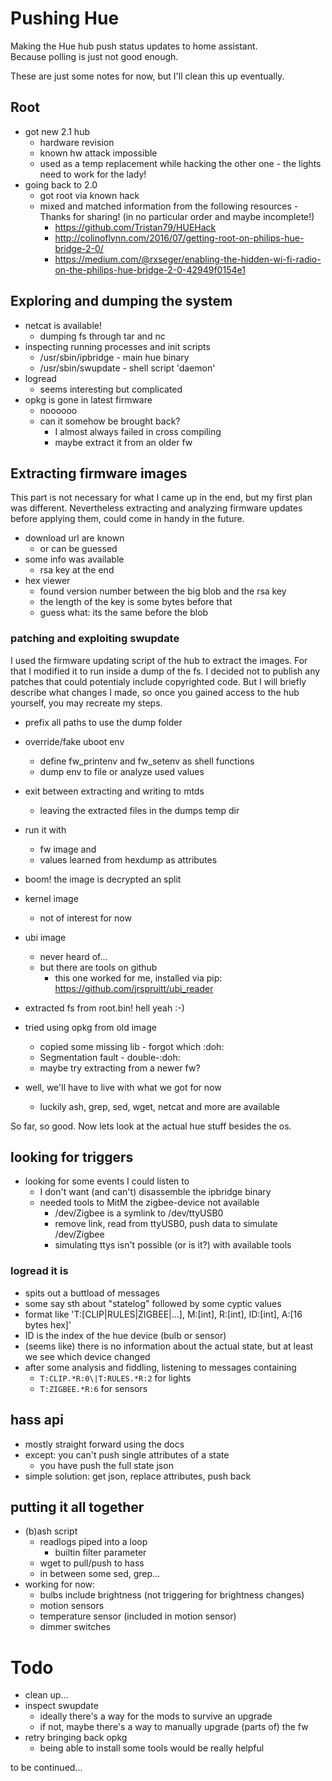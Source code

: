 Pushing Hue
===========

Making the Hue hub push status updates to home assistant.  
Because polling is just not good enough.


These are just some notes for now, but I'll clean this up eventually.

## Root

- got new 2.1 hub
  - hardware revision
  - known hw attack impossible
  - used as a temp replacement while hacking the other one - the lights need to work for the lady!
- going back to 2.0
  - got root via known hack
  - mixed and matched information from the following resources - Thanks for sharing!
	(in no particular order and maybe incomplete!)
	- https://github.com/Tristan79/HUEHack
	- http://colinoflynn.com/2016/07/getting-root-on-philips-hue-bridge-2-0/ 
	- https://medium.com/@rxseger/enabling-the-hidden-wi-fi-radio-on-the-philips-hue-bridge-2-0-42949f0154e1

## Exploring and dumping the system

- netcat is available!
  - dumping fs through tar and nc
- inspecting running processes and init scripts
  - /usr/sbin/ipbridge - main hue binary
  - /usr/sbin/swupdate - shell script 'daemon'
- logread
  - seems interesting but complicated
- opkg is gone in latest firmware
  - noooooo
  - can it somehow be brought back?
    - I almost always failed in cross compiling
    - maybe extract it from an older fw

## Extracting firmware images

This part is not necessary for what I came up in the end, but my first plan was different.
Nevertheless extracting and analyzing firmware updates before applying them, could come
in handy in the future.

- download url are known 
  - or can be guessed
- some info was available
  - rsa key at the end
- hex viewer
  - found version number between the
    big blob and the rsa key
  - the length of the key is some bytes before that
  - guess what: its the same before the blob

### patching and exploiting swupdate

I used the firmware updating script of the hub to extract the images.
For that I modified it to run inside a dump of the fs.
I decided not to publish any patches that could potentialy include
copyrighted code. But I will briefly describe what changes I made, so once
you gained access to the hub yourself, you may recreate my steps.

- prefix all paths to use the dump folder
- override/fake uboot env
  - define fw_printenv and fw_setenv as shell functions
  - dump env to file or analyze used values
- exit between extracting and writing to mtds
  - leaving the extracted files in the dumps temp dir

- run it with
  - fw image and
  - values learned from hexdump as attributes
- boom! the image is decrypted an split
- kernel image
  - not of interest for now
- ubi image
  - never heard of...
  - but there are tools on github
    - this one worked for me, installed via pip: https://github.com/jrspruitt/ubi_reader
- extracted fs from root.bin! hell yeah :-)

- tried using opkg from old image
  - copied some missing lib - forgot which :doh:
  - Segmentation fault - double-:doh:
  - maybe try extracting from a newer fw?
- well, we'll have to live with what we got for now
  - luckily ash, grep, sed, wget, netcat and more are available


So far, so good. Now lets look at the actual hue stuff besides the os.

## looking for triggers

- looking for some events I could listen to
  - I don't want (and can't) disassemble the ipbridge binary
  - needed tools to MitM the zigbee-device not available
    - /dev/Zigbee is a symlink to /dev/ttyUSB0
    - remove link, read from ttyUSB0, push data to simulate /dev/Zigbee
    - simulating ttys isn't possible (or is it?) with available tools

### logread it is

- spits out a buttload of messages
- some say sth about "statelog" followed by some cyptic values
- format like 'T:[CLIP|RULES|ZIGBEE|...], M:[int], R:[int], ID:[int], A:[16 bytes hex]'
- ID is the index of the hue device (bulb or sensor)
- (seems like) there is no information about the actual state,
  but at least we see which device changed
- after some analysis and fiddling, listening to messages containing
  - `T:CLIP.*R:0\|T:RULES.*R:2` for lights
  - `T:ZIGBEE.*R:6` for sensors

## hass api

- mostly straight forward using the docs
- except: you can't push single attributes of a state
  - you have push the full state json
- simple solution: get json, replace attributes, push back

## putting it all together

- (b)ash script
  - readlogs piped into a loop
    - builtin filter parameter
  - wget to pull/push to hass
  - in between some sed, grep...
- working for now:
  - bulbs include brightness (not triggering for brightness changes)
  - motion sensors
  - temperature sensor (included in motion sensor)
  - dimmer switches


# Todo

- clean up...
- inspect swupdate
	- ideally there's a way for the mods to survive an upgrade
	- if not, maybe there's a way to manually upgrade (parts of) the fw
- retry bringing back opkg
  - being able to install some tools would be really helpful


to be continued...
